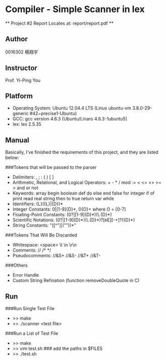 Compiler - Simple Scanner in lex
==============

** Project #2 Report Locates at: report/report.pdf **

Author
--------------
0016302 楊翔宇

Instructor
-------------
Prof. Yi-Ping You 

Platform
------------
- Operating System: Ubuntu 12.04.4 LTS (Linux ubuntu-vm 3.8.0-29-generic #42~precise1-Ubuntu)
- GCC: gcc version 4.6.3 (Ubuntu/Linaro 4.6.3-1ubuntu5)
- lex: lex 2.5.35

Manual
------------
Basically, I’ve finished the requirements of this project, and they are listed below:

###Tokens that will be passed to the parser
- Delimiters: , ; : ( ) [ ]
- Arithmetic, Relational, and Logical Operators: + - * / mod := \< \<= \<\> \>= \> and or not
- Keywords: array begin boolean def do else end false for integer if of print read real string then to true return var while
- Identifiers: {L}({L}|{D})\*
- Integer Constants: 0|[1-9]{D}\*, 0{O}+ where O = [0-7]
- Floating-Point Constants: (0?|[1-9]{D}\*)(\\.{D}\*)
- Scientific Notations: (0?|[1-9]{D}\*)(\\.{D}\*)?[eE][-+]?({D}\*)
- String Constants: \"([^\"]|(\"\"))\*\"

###Tokens That Will Be Discarded
- Whitespace: \<space\> \t \n \r\n
- Comments: // /\* \*/
- Pseudocomments: //&S+ //&S- //&T+ //&T-

###Others
- Error Handle
- Custom String Refination (function removeDoubleQuote in C)

Run
------------
###Run Single Test File
- \>\> make
- \>\> ./scanner \<test file\>

###Run a List of Test File
- \>\> make
- \>\> vim test.sh ### add the paths in $FILES
- \>\> ./test.sh

